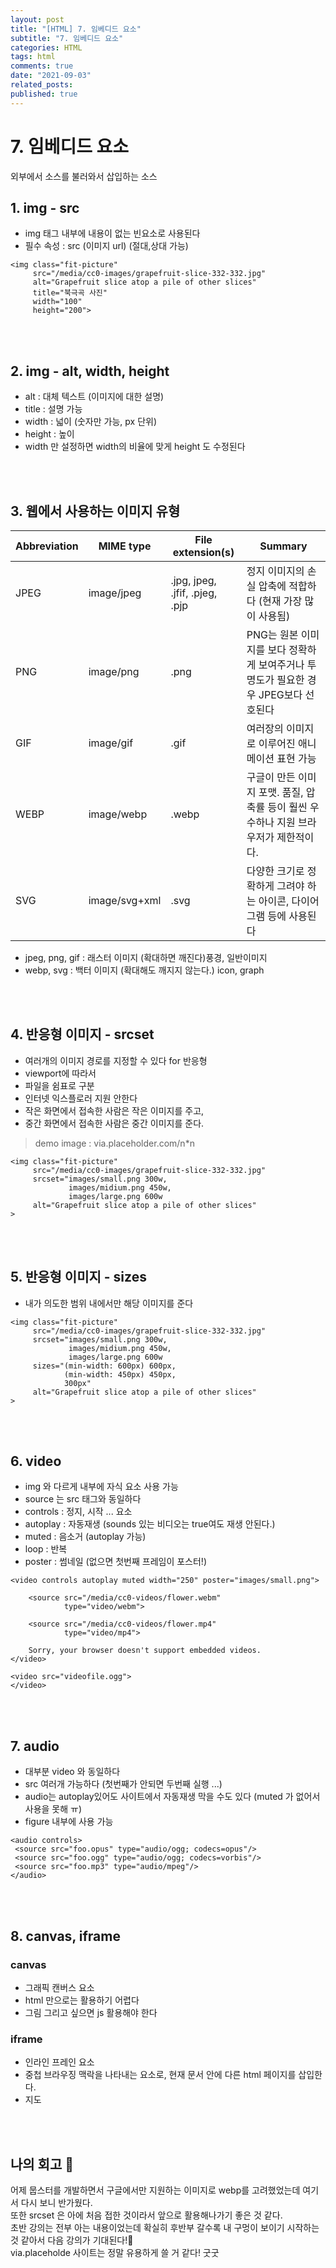 ```yaml
---
layout: post
title: "[HTML] 7. 임베디드 요소"
subtitle: "7. 임베디드 요소"
categories: HTML
tags: html
comments: true
date: "2021-09-03"
related_posts:
published: true
---
```


# 7. 임베디드 요소
외부에서 소스를 불러와서 삽입하는 소스

## 1. img - src
- img 태그 내부에 내용이 없는 빈요소로 사용된다
- 필수 속성 : src (이미지 url) (절대,상대 가능)

```
<img class="fit-picture"
     src="/media/cc0-images/grapefruit-slice-332-332.jpg"
     alt="Grapefruit slice atop a pile of other slices"
     title="북극곡 사진"
     width="100"
     height="200">
```

<br><br>

## 2. img - alt, width, height

- alt : 대체 텍스트 (이미지에 대한 설명)
- title : 설명 가능
- width : 넓이 (숫자만 가능, px 단위)
- height : 높이
- width 만 설정하면 width의 비율에 맞게 height 도 수정된다

<br><br>

## 3. 웹에서 사용하는 이미지 유형

|Abbreviation|MIME type|File extension(s)|Summary|
|---|---|---|---|
|JPEG|image/jpeg|.jpg, jpeg, .jfif, .pjeg, .pjp|정지 이미지의 손실 압축에 적합하다 (현재 가장 많이 사용됨)|
|PNG|image/png|.png|PNG는 원본 이미지를 보다 정확하게 보여주거나 투명도가 필요한 경우 JPEG보다 선호된다|
|GIF|image/gif|.gif|여러장의 이미지로 이루어진 애니메이션 표현 가능|
|WEBP|image/webp|.webp|구글이 만든 이미지 포맷. 품질, 압축률 등이 훨씬 우수하나 지원 브라우저가 제한적이다.|
|SVG|image/svg+xml|.svg|다양한 크기로 정확하게 그려야 하는 아이콘, 다이어그램 등에 사용된다|

- jpeg, png, gif : 래스터 이미지 (확대하면 깨진다)풍경, 일반이미지
- webp, svg : 백터 이미지 (확대해도 깨지지 않는다.) icon, graph

<br><br>


## 4. 반응형 이미지 - srcset

- 여러개의 이미지 경로를 지정할 수 있다 for 반응형
- viewport에 따라서
- 파일을 쉼표로 구분
- 인터넷 익스플로러 지원 안한다
- 작은 화면에서 접속한 사람은 작은 이미지를 주고,
- 중간 화면에서 접속한 사람은 중간 이미지를 준다.

> demo image : via.placeholder.com/n*n 

```
<img class="fit-picture"
     src="/media/cc0-images/grapefruit-slice-332-332.jpg"
     srcset="images/small.png 300w,
             images/midium.png 450w,
             images/large.png 600w
     alt="Grapefruit slice atop a pile of other slices"
>
```

<br><br>

## 5. 반응형 이미지 - sizes
- 내가 의도한 범위 내에서만 해당 이미지를 준다

```
<img class="fit-picture"
     src="/media/cc0-images/grapefruit-slice-332-332.jpg"
     srcset="images/small.png 300w,
             images/midium.png 450w,
             images/large.png 600w
     sizes="(min-width: 600px) 600px,
            (min-width: 450px) 450px,
            300px"
     alt="Grapefruit slice atop a pile of other slices"
>
```


<br><br>

## 6. video

- img 와 다르게 내부에 자식 요소 사용 가능
- source 는 src 태그와 동일하다
- controls : 정지, 시작 ... 요소
- autoplay : 자동재생 (sounds 있는 비디오는 true여도 재생 안된다.)
- muted : 음소거 (autoplay 가능)
- loop : 반복
- poster : 썸네일 (없으면 첫번째 프레임이 포스터!)

```
<video controls autoplay muted width="250" poster="images/small.png">

    <source src="/media/cc0-videos/flower.webm"
            type="video/webm">

    <source src="/media/cc0-videos/flower.mp4"
            type="video/mp4">

    Sorry, your browser doesn't support embedded videos.
</video>

<video src="videofile.ogg">
</video>
```


<br><br>

## 7. audio
- 대부분 video 와 동일하다
- src 여러개 가능하다 (첫번째가 안되면 두번째 실행 ...)
- audio는 autoplay있어도 사이트에서 자동재생 막을 수도 있다 (muted 가 없어서 사용을 못해 ㅠ)
- figure 내부에 사용 가능

```
<audio controls>
 <source src="foo.opus" type="audio/ogg; codecs=opus"/>
 <source src="foo.ogg" type="audio/ogg; codecs=vorbis"/>
 <source src="foo.mp3" type="audio/mpeg"/>
</audio>
```

<br><br>

## 8. canvas, iframe
### canvas
- 그래픽 캔버스 요소
- html 만으로는 활용하기 어렵다
- 그림 그리고 싶으면 js 활용해야 한다

### iframe
- 인라인 프레인 요소
- 중첩 브라우징 맥락을 나타내는 요소로, 현재 문서 안에 다른 html 페이지를 삽입한다.
- 지도



<br><br>


## 나의 회고 🤫
어제 뭅스터를 개발하면서 구글에서만 지원하는 이미지로 webp를 고려했었는데 여기서 다시 보니 반가웠다.<br>
또한 srcset 은 아에 처음 접한 것이라서 앞으로 활용해나가기 좋은 것 같다.<br>
초반 강의는 전부 아는 내용이었는데 확실히 후반부 갈수록 내 구멍이 보이기 시작하는 것 같아서 다음 강의가 기대된다!🤩 <br>
via.placeholde 사이트는 정말 유용하게 쓸 거 같다! 굿굿


